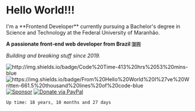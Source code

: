 # Hello World!!!

<p align="left">
I'm a **Frontend Developer** currently pursuing a Bachelor's degree in Science and Technology at the Federal University of Maranhão.
</p>

**A passionate front-end web developer from Brazil 🇧🇷**

_Building and breaking stuff since 2019._

<p>
<!--START_SECTION:badges-->
<img src="http://img.shields.io/badge/Code%20Time-413%20hrs%2053%20mins-blue" alt="http://img.shields.io/badge/Code%20Time-413%20hrs%2053%20mins-blue" />
<img src="https://img.shields.io/badge/From%20Hello%20World%20I%27ve%20Written-661.5%20thousand%20lines%20of%20code-blue" alt="https://img.shields.io/badge/From%20Hello%20World%20I%27ve%20Written-661.5%20thousand%20lines%20of%20code-blue" />
<!--END_SECTION:badges-->
  <a href="https://github.com/sponsors/arthurlima"><img src="https://badgen.net/badge/GitHub/Sponsor?icon=github" alt="Sponsor"></a>
  <a href="https://www.paypal.com/donate/?business=alexhere.user@gmail.com"><img src="https://badgen.net/badge/Donate%20via/PayPal?icon=paypal" alt="Donate via PayPal"></a>
</p>

<!--UP_TIME_START-->
```text
Up time: 18 years, 10 months and 27 days
